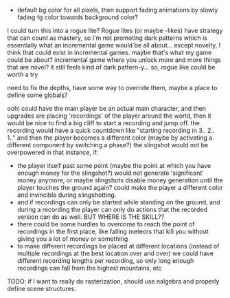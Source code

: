 - default bg color for all pixels, then support fading animations by slowly fading fg color towards background color?

I could turn this into a rogue lite? Rogue lites (or maybe -likes) have
strategy that can count as mastery, so I'm not promoting dark patterns which
is essentially what an incremental game would be all about... except
novelty, I think that could exist in incremental games. maybe that's what
my game could be about? incremental game where you unlock more and more things
that are novel? it still feels kind of dark pattern-y...
so, rogue like could be worth a try


need to fix the depths, have some way to override them, maybe a place to define some globals?


ooh! could have the main player be an actual main character, and then upgrades
are placing 'recordings' of the player around the world, then it would be nice to find a big cliff
to start a recording and jump off. 
the recording would have a quick countdown like "starting recording in 3.. 2.. 1.." and then the
player becomes a different color (maybe by activating a different component by switching a phase?)
the slingshot would not be overpowered in that instance, if:
 - the player itself past some point (maybe the point at which you have enough money for the slingshot?)
   would not generate 'significant' money anymore, or maybe slingshots disable
   money generation until the player touches the ground again?
   could make the player a different color and invincible during slingshotting.
 - and if recordings can only be started while standing on the ground, and during
   a recording the player can only do actions that the recorded version can do as well.
BUT WHERE IS THE SKILL??
 - there could be some hurdles to overcome to reach the point of recordings in the first place,
   like falling meteors that kill you without giving you a lot of money or something
- to make different recordings be placed at different locations (instead of multiple recordings at the best location over and over)
  we could have different recording lengths per recording, so only long enough recordings can fall from the highest mountains, etc


TODO: if I want to really do rasterization, should use nalgebra and properly define scene structures.